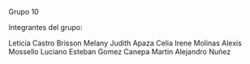 Grupo 10

Integrantes del grupo:

Leticia Castro Brisson
Melany Judith Apaza
Celia Irene Molinas
Alexis Mossello
Luciano Esteban Gomez Canepa
Martin Alejandro Nuñez
